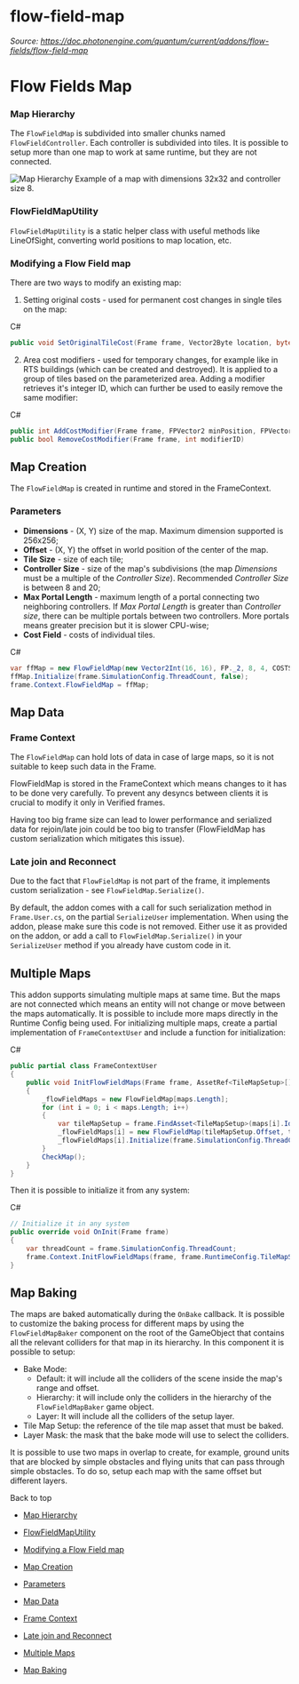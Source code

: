 # flow-field-map

_Source: https://doc.photonengine.com/quantum/current/addons/flow-fields/flow-field-map_

# Flow Fields Map

### Map Hierarchy

The `FlowFieldMap` is subdivided into smaller chunks named `FlowFieldController`. Each controller is subdivided into tiles. It is possible to setup more than one map to work at same runtime, but they are not connected.

![Map Hierarchy](/docs/img/quantum/v2/addons/flow-fields/map-hierarchy-1.png)
Example of a map with dimensions 32x32 and controller size 8.
### FlowFieldMapUtility

`FlowFieldMapUtility` is a static helper class with useful methods like LineOfSight, converting world positions to map location, etc.

### Modifying a Flow Field map

There are two ways to modify an existing map:

1. Setting original costs - used for permanent cost changes in single tiles on the map:

C#

```csharp
public void SetOriginalTileCost(Frame frame, Vector2Byte location, byte cost)

```

2. Area cost modifiers - used for temporary changes, for example like in RTS buildings (which can be created and destroyed). It is applied to a group of tiles based on the parameterized area. Adding a modifier retrieves it's integer ID, which can further be used to easily remove the same modifier:

C#

```csharp
public int AddCostModifier(Frame frame, FPVector2 minPosition, FPVector2 maxPosition, byte cost)
public bool RemoveCostModifier(Frame frame, int modifierID)

```

## Map Creation

The `FlowFieldMap` is created in runtime and stored in the FrameContext.

### Parameters

- **Dimensions** \- (X, Y) size of the map. Maximum dimension supported is 256x256;
- **Offset** \- (X, Y) the offset in world position of the center of the map.
- **Tile Size** \- size of each tile;
- **Controller Size** \- size of the map's subdivisions (the map _Dimensions_ must be a multiple of the _Controller Size_). Recommended _Controller Size_ is between 8 and 20;
- **Max Portal Length** \- maximum length of a portal connecting two neighboring controllers. If _Max Portal Length_ is greater than _Controller size_, there can be multiple portals between two controllers. More portals means greater precision but it is slower CPU-wise;
- **Cost Field** \- costs of individual tiles.

C#

```csharp
var ffMap = new FlowFieldMap(new Vector2Int(16, 16), FP._2, 8, 4, COSTS);
ffMap.Initialize(frame.SimulationConfig.ThreadCount, false);
frame.Context.FlowFieldMap = ffMap;

```

## Map Data

### Frame Context

The `FlowFieldMap` can hold lots of data in case of large maps, so it is not suitable to keep such data in the Frame.

FlowFieldMap is stored in the FrameContext which means changes to it has to be done very carefully. To prevent any desyncs between clients it is crucial to modify it only in Verified frames.

Having too big frame size can lead to lower performance and serialized data for rejoin/late join could be too big to transfer (FlowFieldMap has custom serialization which mitigates this issue).

### Late join and Reconnect

Due to the fact that `FlowFieldMap` is not part of the frame, it implements custom serialization - see `FlowFieldMap.Serialize()`.

By default, the addon comes with a call for such serialization method in `Frame.User.cs`, on the partial `SerializeUser` implementation. When using the addon, please make sure this code is not removed. Either use it as provided on the addon, or add a call to `FlowFieldMap.Serialize()` in your `SerializeUser` method if you already have custom code in it.

## Multiple Maps

This addon supports simulating multiple maps at same time. But the maps are not connected which means an entity will not change or move between the maps automatically. It is possible to include more maps directly in the Runtime Config being used. For initializing multiple maps, create a partial implementation of `FrameContextUser` and include a function for initialization:

C#

```csharp
public partial class FrameContextUser
{
    public void InitFlowFieldMaps(Frame frame, AssetRef<TileMapSetup>[] maps, int threadCount)
    {
        _flowFieldMaps = new FlowFieldMap[maps.Length];
        for (int i = 0; i < maps.Length; i++)
        {
            var tileMapSetup = frame.FindAsset<TileMapSetup>(maps[i].Id);
            _flowFieldMaps[i] = new FlowFieldMap(tileMapSetup.Offset, tileMapSetup.Dimensions, tileMapSetup.TileSize, tileMapSetup.ControllerDimension, 6, tileMapSetup.CostField, threadCount);
            _flowFieldMaps[i].Initialize(frame.SimulationConfig.ThreadCount, false);
        }
        CheckMap();
    }
}

```

Then it is possible to initialize it from any system:

C#

```csharp
// Initialize it in any system
public override void OnInit(Frame frame)
{
    var threadCount = frame.SimulationConfig.ThreadCount;
    frame.Context.InitFlowFieldMaps(frame, frame.RuntimeConfig.TileMapSetup, threadCount);
}

```

## Map Baking

The maps are baked automatically during the `OnBake` callback. It is possible to customize the baking process for different maps by using the `FlowFieldMapBaker` component on the root of the GameObject that contains all the relevant colliders for that map in its hierarchy. In this component it is possible to setup:

- Bake Mode:
  - Default: it will include all the colliders of the scene inside the map's range and offset.
  - Hierarchy: it will include only the colliders in the hierarchy of the `FlowFieldMapBaker` game object.
  - Layer: It will include all the colliders of the setup layer.
- Tile Map Setup: the reference of the tile map asset that must be baked.
- Layer Mask: the mask that the bake mode will use to select the colliders.

It is possible to use two maps in overlap to create, for example, ground units that are blocked by simple obstacles and flying units that can pass through simple obstacles. To do so, setup each map with the same offset but different layers.

Back to top

- [Map Hierarchy](#map-hierarchy)
- [FlowFieldMapUtility](#flowfieldmaputility)
- [Modifying a Flow Field map](#modifying-a-flow-field-map)

- [Map Creation](#map-creation)

- [Parameters](#parameters)

- [Map Data](#map-data)

- [Frame Context](#frame-context)
- [Late join and Reconnect](#late-join-and-reconnect)

- [Multiple Maps](#multiple-maps)
- [Map Baking](#map-baking)